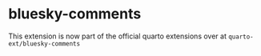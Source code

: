 # bluesky-comments
This extension is now part of the official quarto extensions over at `quarto-ext/bluesky-comments`
